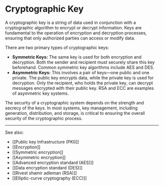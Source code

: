 
# Cryptographic Key

A cryptographic key is a string of data used in conjunction with a cryptographic algorithm to encrypt or decrypt information. Keys are fundamental to the operation of encryption and decryption processes, ensuring that only authorized parties can access or modify data.

There are two primary types of cryptographic keys:

- **Symmetric Keys:** The same key is used for both encryption and decryption. Both the sender and recipient must securely share this key beforehand. Common symmetric key algorithms include AES and DES.
  <br>
- **Asymmetric Keys:** This involves a pair of keys—one public and one private. The public key encrypts data, while the private key is used for decryption. Only the recipient, who holds the private key, can decrypt messages encrypted with their public key. RSA and ECC are examples of asymmetric key systems.

The security of a cryptographic system depends on the strength and secrecy of the keys. In most systems, key management, including generation, distribution, and storage, is critical to ensuring the overall security of the cryptographic process.

---

See also:

- [[Public key Infrastructure (PKI)]]
- [[Encryption]]
- [[Symmetric encryption]]
- [[Asymmetric encryption]]
- [[Advanced encryption standard (AES)]]
- [[Data encryption standard (DES)]]
- [[Rivest shamir adleman (RSA)]]
- [[Elliptic-curve cryptography (ECC)]]
